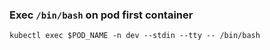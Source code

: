 ### Exec `/bin/bash` on pod first container
```shell script
kubectl exec $POD_NAME -n dev --stdin --tty -- /bin/bash
```
